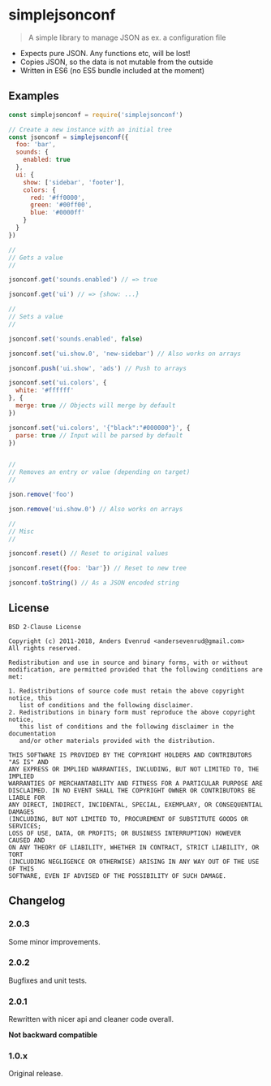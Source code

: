 # simplejsonconf

> A simple library to manage JSON as ex. a configuration file

- Expects pure JSON. Any functions etc, will be lost!
- Copies JSON, so the data is not mutable from the outside
- Written in ES6 (no ES5 bundle included at the moment)

## Examples

```javascript
const simplejsonconf = require('simplejsonconf')

// Create a new instance with an initial tree
const jsonconf = simplejsonconf({
  foo: 'bar',
  sounds: {
    enabled: true
  },
  ui: {
    show: ['sidebar', 'footer'],
    colors: {
      red: '#ff0000',
      green: '#00ff00',
      blue: '#0000ff'
    }
  }
})

//
// Gets a value
//

jsonconf.get('sounds.enabled') // => true

jsonconf.get('ui') // => {show: ...}

//
// Sets a value
//

jsonconf.set('sounds.enabled', false)

jsonconf.set('ui.show.0', 'new-sidebar') // Also works on arrays

jsonconf.push('ui.show', 'ads') // Push to arrays

jsonconf.set('ui.colors', {
  white: '#ffffff'
}, {
  merge: true // Objects will merge by default
})

jsonconf.set('ui.colors', '{"black":"#000000"}', {
  parse: true // Input will be parsed by default
})


//
// Removes an entry or value (depending on target)
//

json.remove('foo')

json.remove('ui.show.0') // Also works on arrays

//
// Misc
//

jsonconf.reset() // Reset to original values

jsonconf.reset({foo: 'bar'}) // Reset to new tree

jsonconf.toString() // As a JSON encoded string
```

## License

```text
BSD 2-Clause License

Copyright (c) 2011-2018, Anders Evenrud <andersevenrud@gmail.com>
All rights reserved.

Redistribution and use in source and binary forms, with or without
modification, are permitted provided that the following conditions are met: 

1. Redistributions of source code must retain the above copyright notice, this
   list of conditions and the following disclaimer. 
2. Redistributions in binary form must reproduce the above copyright notice,
   this list of conditions and the following disclaimer in the documentation
   and/or other materials provided with the distribution. 

THIS SOFTWARE IS PROVIDED BY THE COPYRIGHT HOLDERS AND CONTRIBUTORS "AS IS" AND
ANY EXPRESS OR IMPLIED WARRANTIES, INCLUDING, BUT NOT LIMITED TO, THE IMPLIED
WARRANTIES OF MERCHANTABILITY AND FITNESS FOR A PARTICULAR PURPOSE ARE
DISCLAIMED. IN NO EVENT SHALL THE COPYRIGHT OWNER OR CONTRIBUTORS BE LIABLE FOR
ANY DIRECT, INDIRECT, INCIDENTAL, SPECIAL, EXEMPLARY, OR CONSEQUENTIAL DAMAGES
(INCLUDING, BUT NOT LIMITED TO, PROCUREMENT OF SUBSTITUTE GOODS OR SERVICES;
LOSS OF USE, DATA, OR PROFITS; OR BUSINESS INTERRUPTION) HOWEVER CAUSED AND
ON ANY THEORY OF LIABILITY, WHETHER IN CONTRACT, STRICT LIABILITY, OR TORT
(INCLUDING NEGLIGENCE OR OTHERWISE) ARISING IN ANY WAY OUT OF THE USE OF THIS
SOFTWARE, EVEN IF ADVISED OF THE POSSIBILITY OF SUCH DAMAGE.
```

## Changelog

### 2.0.3

Some minor improvements.

### 2.0.2

Bugfixes and unit tests.

### 2.0.1

Rewritten with nicer api and cleaner code overall.

**Not backward compatible**

### 1.0.x

Original release.

